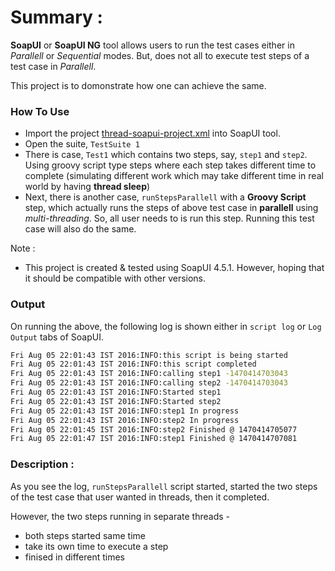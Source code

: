 # Summary :
**SoapUI** or **SoapUI NG** tool allows users to run the test cases either in *Parallell* or *Sequential* modes. But, does not all to execute test steps of a test case in *Parallell*.

This project is to domonstrate how one can achieve the same.
### How To Use

  - Import the project [thread-soapui-project.xml](https://github.com/nmrao/sample-soapui-projects/blob/master/runStepsInParallel/thread-soapui-project.xml) into SoapUI tool.
  - Open the suite, `TestSuite 1`
  - There is case, `Test1` which contains two steps, say, `step1` and `step2`. Using groovy script type steps where each step takes different time to complete (simulating different work which may take different time in real world by having **thread sleep**)
  - Next, there is another case, `runStepsParallell` with a **Groovy Script** step, which actually runs the steps of above test case in **parallell** using *multi-threading*. So, all user needs to is run this step. Running this test case will also do the same.

Note :
  - This project is created & tested using SoapUI 4.5.1. However, hoping that it should be compatible with other versions.

### Output
On running the above, the following log is shown either in `script log` or `Log Output` tabs of SoapUI.

```sh
Fri Aug 05 22:01:43 IST 2016:INFO:this script is being started
Fri Aug 05 22:01:43 IST 2016:INFO:this script completed
Fri Aug 05 22:01:43 IST 2016:INFO:calling step1 -1470414703043
Fri Aug 05 22:01:43 IST 2016:INFO:calling step2 -1470414703043
Fri Aug 05 22:01:43 IST 2016:INFO:Started step1
Fri Aug 05 22:01:43 IST 2016:INFO:Started step2
Fri Aug 05 22:01:43 IST 2016:INFO:step1 In progress
Fri Aug 05 22:01:43 IST 2016:INFO:step2 In progress
Fri Aug 05 22:01:45 IST 2016:INFO:step2 Finished @ 1470414705077
Fri Aug 05 22:01:47 IST 2016:INFO:step1 Finished @ 1470414707081
```

### Description :
As you see the log, `runStepsParallell` script started, started the two steps of the test case that user wanted in threads, then it completed. 

However, the two steps running in separate threads -
- both steps started same time
- take its own time to execute a step
- finised in different times
